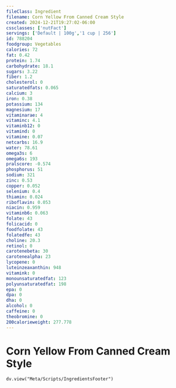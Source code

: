 ```yaml
---
fileClass: Ingredient
filename: Corn Yellow From Canned Cream Style
created: 2024-12-21T19:27:02-06:00
cssclasses: ['nutFact']
servings: ['Default | 100g','1 cup | 256']
id: 788204
foodgroup: Vegetables
calories: 72
fat: 0.42
protein: 1.74
carbohydrate: 18.1
sugars: 3.22
fiber: 1.2
cholesterol: 0
saturatedfats: 0.065
calcium: 3
iron: 0.38
potassium: 134
magnesium: 17
vitaminarae: 4
vitaminc: 4.1
vitaminb12: 0
vitamind: 0
vitamine: 0.07
netcarbs: 16.9
water: 78.61
omega3s: 6
omega6s: 193
pralscore: -0.574
phosphorus: 51
sodium: 321
zinc: 0.53
copper: 0.052
selenium: 0.4
thiamin: 0.024
riboflavin: 0.053
niacin: 0.959
vitaminb6: 0.063
folate: 43
folicacid: 0
foodfolate: 43
folatedfe: 43
choline: 20.3
retinol: 0
carotenebeta: 30
carotenealpha: 23
lycopene: 0
luteinzeaxanthin: 948
vitamink: 0
monounsaturatedfat: 123
polyunsaturatedfat: 198
epa: 0
dpa: 0
dha: 0
alcohol: 0
caffeine: 0
theobromine: 0
200calorieweight: 277.778
---
```


# Corn Yellow From Canned Cream Style

```dataviewjs
dv.view("Meta/Scripts/IngredientsFooter")
```